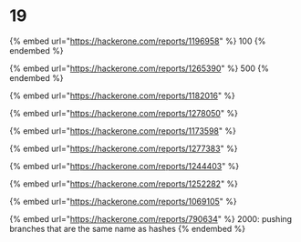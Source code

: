 # 19

{% embed url="https://hackerone.com/reports/1196958" %}
100
{% endembed %}

{% embed url="https://hackerone.com/reports/1265390" %}
500
{% endembed %}



{% embed url="https://hackerone.com/reports/1182016" %}

{% embed url="https://hackerone.com/reports/1278050" %}

{% embed url="https://hackerone.com/reports/1173598" %}

{% embed url="https://hackerone.com/reports/1277383" %}

{% embed url="https://hackerone.com/reports/1244403" %}

{% embed url="https://hackerone.com/reports/1252282" %}

{% embed url="https://hackerone.com/reports/1069105" %}



{% embed url="https://hackerone.com/reports/790634" %}
2000: pushing branches that are the same name as hashes
{% endembed %}






